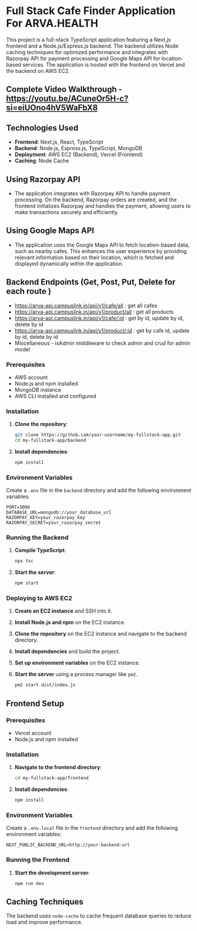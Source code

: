 # Full Stack Cafe Finder Application For ARVA.HEALTH

This project is a full-stack TypeScript application featuring a Next.js frontend and a Node.js/Express.js backend. The backend utilizes Node caching techniques for optimized performance and integrates with Razorpay API for payment processing and Google Maps API for location-based services. The application is hosted with the frontend on Vercel and the backend on AWS EC2.



## Complete Video Walkthrough - https://youtu.be/ACuneOr5H-c?si=eiUOno4hV5WaFbX8

## Technologies Used

- **Frontend**: Next.js, React, TypeScript
- **Backend**: Node.js, Express.js, TypeScript, MongoDB
- **Deployment**: AWS EC2 (Backend), Vercel (Frontend)
- **Caching**: Node Cache

## Using Razorpay API

- The application integrates with Razorpay API to handle payment processing. On the backend, Razorpay orders are created, and the frontend initializes Razorpay and handles the payment, allowing users to make transactions securely and efficiently.

## Using Google Maps API

- The application uses the Google Maps API to fetch location-based data, such as nearby cafes. This enhances the user experience by providing relevant information based on their location, which is fetched and displayed dynamically within the application.


## Backend Endpoints (Get, Post, Put, Delete for each route )

- https://arva-api.campuslink.in/api/v1/cafe/all : get all cafes
- https://arva-api.campuslink.in/api/v1/product/all : get all products
- https://arva-api.campuslink.in/api/v1/cafe/:id : get by id, update by id, delete by id
- https://arva-api.campuslink.in/api/v1/product/:id : get by cafe id, update by id, delete by id
- Miscellaneous - isAdmin middleware to check admin and crud for admin model


### Prerequisites

- AWS account
- Node.js and npm installed
- MongoDB instance
- AWS CLI installed and configured

### Installation

1. **Clone the repository**:

    ```bash
    git clone https://github.com/your-username/my-fullstack-app.git
    cd my-fullstack-app/backend
    ```

2. **Install dependencies**:

    ```bash
    npm install
    ```

### Environment Variables

Create a `.env` file in the `backend` directory and add the following environment variables:

```env
PORT=3000
DATABASE_URL=mongodb://your_database_url
RAZORPAY_KEY=your_razorpay_key
RAZORPAY_SECRET=your_razorpay_secret
```

### Running the Backend

1. **Compile TypeScript**:

    ```bash
    npx tsc
    ```

2. **Start the server**:

    ```bash
    npm start
    ```

### Deploying to AWS EC2

1. **Create an EC2 instance** and SSH into it.

2. **Install Node.js and npm** on the EC2 instance.

3. **Clone the repository** on the EC2 instance and navigate to the backend directory.

4. **Install dependencies** and build the project.

5. **Set up environment variables** on the EC2 instance.

6. **Start the server** using a process manager like `pm2`.

    ```bash
    pm2 start dist/index.js
    ```

## Frontend Setup

### Prerequisites

- Vercel account
- Node.js and npm installed

### Installation

1. **Navigate to the frontend directory**:

    ```bash
    cd my-fullstack-app/frontend
    ```

2. **Install dependencies**:

    ```bash
    npm install
    ```

### Environment Variables

Create a `.env.local` file in the `frontend` directory and add the following environment variables:

```env
NEXT_PUBLIC_BACKEND_URL=http://your-backend-url
```

### Running the Frontend

1. **Start the development server**:

    ```bash
    npm run dev
    ```

## Caching Techniques

The backend uses `node-cache` to cache frequent database queries to reduce load and improve performance. 
